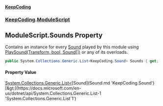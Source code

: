 #### [KeepCoding](index.md 'index')
### [KeepCoding](KeepCoding.md 'KeepCoding').[ModuleScript](ModuleScript.md 'KeepCoding.ModuleScript')
## ModuleScript.Sounds Property
Contains an instance for every [Sound](Sound.md 'KeepCoding.Sound') played by this module using [PlaySound(Transform, bool, Sound[])](ModuleScript.PlaySound.Eo7fMZRxz07dxI+QmUMs9w.md 'KeepCoding.ModuleScript.PlaySound(Transform, bool, KeepCoding.Sound[])') or any of its overloads.  
```csharp
public System.Collections.Generic.List<KeepCoding.Sound> Sounds { get; set; }
```
#### Property Value
[System.Collections.Generic.List&lt;](https://docs.microsoft.com/en-us/dotnet/api/System.Collections.Generic.List-1 'System.Collections.Generic.List`1')[Sound](Sound.md 'KeepCoding.Sound')[&gt;](https://docs.microsoft.com/en-us/dotnet/api/System.Collections.Generic.List-1 'System.Collections.Generic.List`1')
